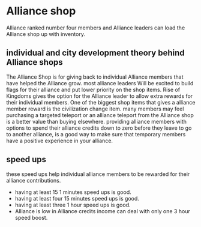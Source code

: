 # Alliance shop
Alliance ranked number four members and Alliance leaders can load the Alliance shop up with inventory.
## individual and city development theory behind Alliance shops
The Alliance Shop is for giving back to individual Alliance members that have helped the Alliance grow.
most alliance leaders Will be excited to build flags for their alliance and put lower priority on the shop items.
Rise of Kingdoms gives the option for the Alliance leader to allow extra rewards for their individual members.
One of the biggest shop items that gives a alliance member reward is the civilization change item.
many members may feel purchasing a targeted teleport or an alliance teleport from the Alliance shop is a better value than buying elsewhere.
providing alliance members with options to spend their alliance credits down to zero before they leave to go to another alliance, is a good way to make sure that temporary members have a positive experience in your alliance.

## speed ups
these speed ups help individual alliance members to be rewarded for their alliance contributions.
- having at least 15 1 minutes speed ups is good. 
- having at least four 15 minutes speed ups is good.
- having at least three 1 hour speed ups is good. 
- Alliance is low in Alliance credits income can deal with only one 3 hour speed boost.

